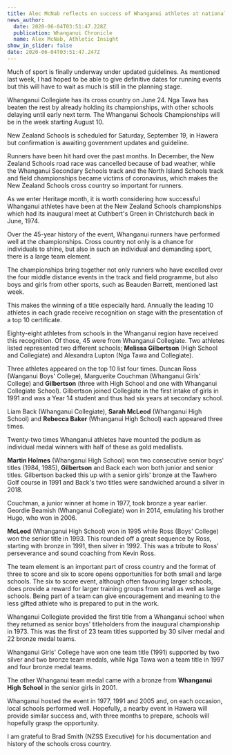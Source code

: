 ```yaml
---
title: Alec McNab reflects on success of Whanganui athletes at national schools level
news_author:
  date: 2020-06-04T03:51:47.228Z
  publication: Whanganui Chronicle
  name: Alex McNab, Athletic Insight
show_in_slider: false
date: 2020-06-04T03:51:47.247Z
---
```

Much of sport is finally underway under updated guidelines. As mentioned last week, I had hoped to be able to give definitive dates for running events but this will have to wait as much is still in the planning stage.

Whanganui Collegiate has its cross country on June 24. Nga Tawa has beaten the rest by already holding its championships, with other schools delaying until early next term. The Whanganui Schools Championships will be in the week starting August 10.

New Zealand Schools is scheduled for Saturday, September 19, in Hawera but confirmation is awaiting government updates and guideline.

Runners have been hit hard over the past months. In December, the New Zealand Schools road race was cancelled because of bad weather, while the Whanganui Secondary Schools track and the North Island Schools track and field championships became victims of coronavirus, which makes the New Zealand Schools cross country so important for runners.

As we enter Heritage month, it is worth considering how successful Whanganui athletes have been at the New Zealand Schools championships which had its inaugural meet at Cuthbert's Green in Christchurch back in June, 1974.

Over the 45-year history of the event, Whanganui runners have performed well at the championships. Cross country not only is a chance for individuals to shine, but also in such an individual and demanding sport, there is a large team element.

The championships bring together not only runners who have excelled over the four middle distance events in the track and field programme, but also boys and girls from other sports, such as Beauden Barrett, mentioned last week.

This makes the winning of a title especially hard. Annually the leading 10 athletes in each grade receive recognition on stage with the presentation of a top 10 certificate.

Eighty-eight athletes from schools in the Whanganui region have received this recognition. Of those, 45 were from Whanganui Collegiate. Two athletes listed represented two different schools; **Melissa Gilbertson** (High School and Collegiate) and Alexandra Lupton (Nga Tawa and Collegiate).

Three athletes appeared on the top 10 list four times. Duncan Ross (Wanganui Boys' College), Marguerite Couchman (Whanganui Girls' College) and **Gilbertson** (three with High School and one with Whanganui Collegiate School). Gilbertson joined Collegiate in the first intake of girls in 1991 and was a Year 14 student and thus had six years at secondary school.

Liam Back (Whanganui Collegiate), **Sarah McLeod** (Whanganui High School) and **Rebecca Baker** (Whanganui High School) each appeared three times.

Twenty-two times Whanganui athletes have mounted the podium as individual medal winners with half of these as gold medallists.

**Martin Holmes** (Whanganui High School) won two consecutive senior boys' titles (1984, 1985), **Gilbertson** and Back each won both junior and senior titles. Gilbertson backed this up with a senior girls' bronze at the Tawhero Golf course in 1991 and Back's two titles were sandwiched around a silver in 2018.

Couchman, a junior winner at home in 1977, took bronze a year earlier. Geordie Beamish (Whanganui Collegiate) won in 2014, emulating his brother Hugo, who won in 2006.

**McLeod** (Whanganui High School) won in 1995 while Ross (Boys' College) won the senior title in 1993. This rounded off a great sequence by Ross, starting with bronze in 1991, then silver in 1992. This was a tribute to Ross' perseverance and sound coaching from Kevin Ross.

The team element is an important part of cross country and the format of three to score and six to score opens opportunities for both small and large schools. The six to score event, although often favouring larger schools, does provide a reward for larger training groups from small as well as large schools. Being part of a team can give encouragement and meaning to the less gifted athlete who is prepared to put in the work.

Whanganui Collegiate provided the first title from a Whanganui school when they returned as senior boys' titleholders from the inaugural championship in 1973. This was the first of 23 team titles supported by 30 silver medal and 22 bronze medal teams.

Whanganui Girls' College have won one team title (1991) supported by two silver and two bronze team medals, while Nga Tawa won a team title in 1997 and four bronze medal teams.

The other Whanganui team medal came with a bronze from **Whanganui High School** in the senior girls in 2001.

Whanganui hosted the event in 1977, 1991 and 2005 and, on each occasion, local schools performed well. Hopefully, a nearby event in Hawera will provide similar success and, with three months to prepare, schools will hopefully grasp the opportunity.

I am grateful to Brad Smith (NZSS Executive) for his documentation and history of the schools cross country.
